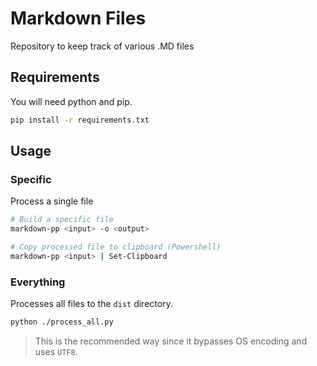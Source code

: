 # Markdown Files

Repository to keep track of various .MD files

## Requirements

You will need python and pip.

```sh
pip install -r requirements.txt
```

## Usage

### Specific

Process a single file

```sh
# Build a specific file
markdown-pp <input> -o <output>

# Copy processed file to clipboard (Powershell)
markdown-pp <input> | Set-Clipboard
```

### Everything

Processes all files to the `dist` directory.

```sh
python ./process_all.py
```

> This is the recommended way since it bypasses OS encoding and uses `UTF8`.
